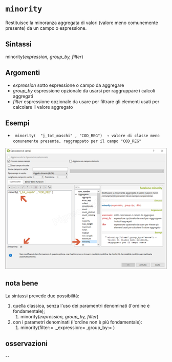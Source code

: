 # `minority`

Restituisce la minoranza aggregata di valori (valore meno comunemente presente) da un campo o espressione.

## Sintassi

minority(_expression, group_by, filter_)

## Argomenti

* _expression_ sotto espressione o campo da aggregare
* _group_by_ espressione opzionale da usarsi per raggruppare i calcoli aggregati
* _filter_ espressione opzionale da usare per filtrare gli elementi usati per calcolare il valore aggregato

## Esempi

* ` minority(  "j_tot_maschi" , "COD_REG")  → valore di classe meno comunemente presente, raggruppato per il campo "COD_REG"`

![](/img/aggregates/minority/minority1.png)

## nota bene

La sintassi prevede due possibilità:
1. quella classica, senza l'uso dei paramentri denominati (l'ordine è fondamentale);
    1. minority(_expression, group_by, filter_)
2. con i parametri denominati (l'ordine non è più fondamentale): 
    1. minority(filter:= ,_expression:= ,group_by:= )

## osservazioni

--